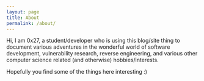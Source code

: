 ```yaml
---
layout: page
title: About
permalink: /about/
---
```


Hi, I am 0x27, a student/developer who is using this blog/site thing to document various adventures in the wonderful world of software development, vulnerability research, reverse engineering, and various other computer science related (and otherwise) hobbies/interests.

Hopefully you find some of the things here interesting :)
